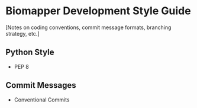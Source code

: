 # Biomapper Development Style Guide

[Notes on coding conventions, commit message formats, branching strategy, etc.]

## Python Style

- PEP 8

## Commit Messages

- Conventional Commits
